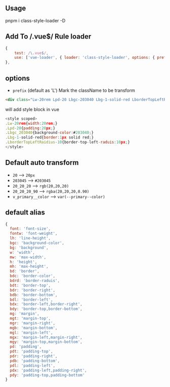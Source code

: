 ## Usage

pnpm i class-style-loader -D

## Add To /\.vue$/ Rule loader

```js
{
    test: /\.vue$/,
    use: ['vue-loader', { loader: 'class-style-loader', options: { prefix: 'L' } }],
},
```

## options

- `prefix` (default as 'L') Mark the className to be transform

```html
<div class="Lw-20rem Lpd-20 Lbgc-203040 Lbg-1-solid-red LborderTopLeftRaidius-10"></div>
```

will add style block in vue

```js
<style scoped>
.Lw-20rem{width:20rem;}
.Lpd-20{padding:20px;}
.Lbgc_203040{background-color:#203040;}
.Lbg-1-solid-red{border:1px solid red;}
.LborderTopLeftRaidius-10{border-top-left-raduis:10px;}
</style>
```

## Default auto transform

- `20` --> `20px`
- `203045` --> `#203045`
- `20_20_20` --> `rgb(20,20,20)`
- `20_20_20_90` --> `rgba(20,20,20,0.90)`
- `v_primary__color` --> `var(--primary--color)`

## default alias

```js
{
  font: 'font-size',
  fontw: 'font-weight',
  lh: 'line-height',
  bgc: 'background-color',
  bg: 'background',
  w: 'width',
  mw: 'max-width',
  h: 'height',
  mh: 'max-height',
  bd: 'border',
  bdc: 'border-color',
  bdrd: 'border-raduis',
  bdt: 'border-top',
  bdr: 'border-right',
  bdb: 'border-bottom',
  bdl: 'border-left',
  bdx: 'border-left,border-right',
  bdy: 'border-top,border-bottom',
  mg: 'margin',
  mgt: 'margin-top',
  mgr: 'margin-right',
  mgb: 'margin-bottom',
  mgl: 'margin-left',
  mgx: 'margin-left,margin-right',
  mgy: 'margin-top,margin-bottom',
  pd: 'padding',
  pdt: 'padding-top',
  pdr: 'padding-right',
  pdb: 'padding-bottom',
  pdl: 'padding-left',
  pdx: 'padding-left,padding-right',
  pdy: 'padding-top,padding-bottom'
}
```
